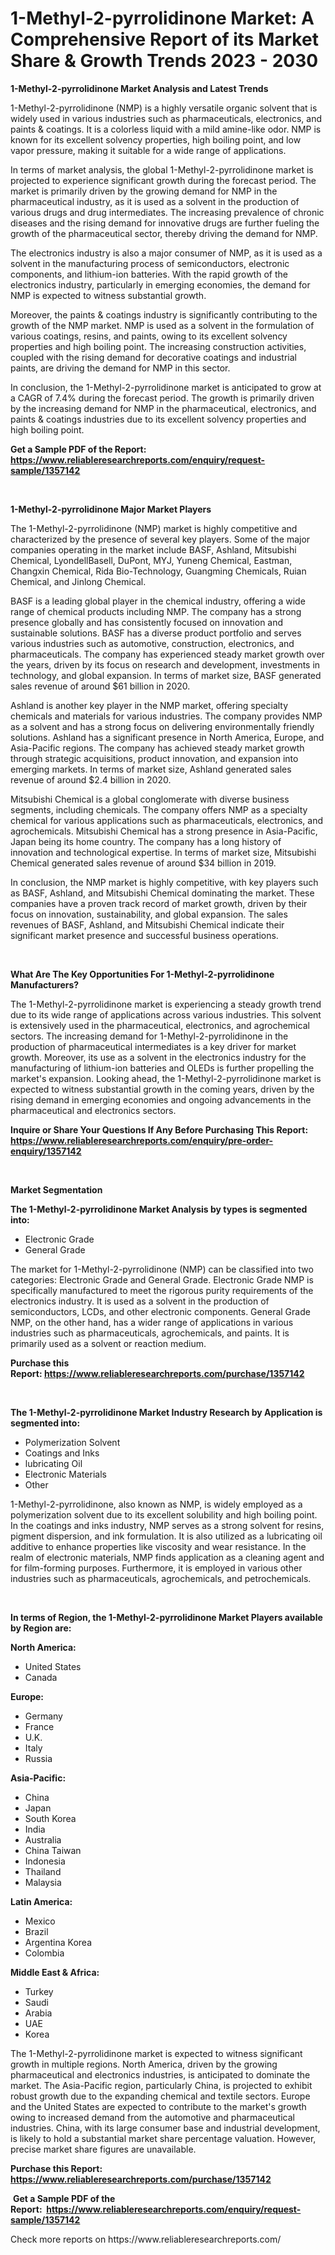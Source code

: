 <p><h1>1-Methyl-2-pyrrolidinone Market: A Comprehensive Report of its Market Share & Growth Trends 2023 - 2030</h1></p><p><strong>1-Methyl-2-pyrrolidinone Market Analysis and Latest Trends</strong></p>
<p><p>1-Methyl-2-pyrrolidinone (NMP) is a highly versatile organic solvent that is widely used in various industries such as pharmaceuticals, electronics, and paints & coatings. It is a colorless liquid with a mild amine-like odor. NMP is known for its excellent solvency properties, high boiling point, and low vapor pressure, making it suitable for a wide range of applications.</p><p>In terms of market analysis, the global 1-Methyl-2-pyrrolidinone market is projected to experience significant growth during the forecast period. The market is primarily driven by the growing demand for NMP in the pharmaceutical industry, as it is used as a solvent in the production of various drugs and drug intermediates. The increasing prevalence of chronic diseases and the rising demand for innovative drugs are further fueling the growth of the pharmaceutical sector, thereby driving the demand for NMP.</p><p>The electronics industry is also a major consumer of NMP, as it is used as a solvent in the manufacturing process of semiconductors, electronic components, and lithium-ion batteries. With the rapid growth of the electronics industry, particularly in emerging economies, the demand for NMP is expected to witness substantial growth.</p><p>Moreover, the paints & coatings industry is significantly contributing to the growth of the NMP market. NMP is used as a solvent in the formulation of various coatings, resins, and paints, owing to its excellent solvency properties and high boiling point. The increasing construction activities, coupled with the rising demand for decorative coatings and industrial paints, are driving the demand for NMP in this sector.</p><p>In conclusion, the 1-Methyl-2-pyrrolidinone market is anticipated to grow at a CAGR of 7.4% during the forecast period. The growth is primarily driven by the increasing demand for NMP in the pharmaceutical, electronics, and paints & coatings industries due to its excellent solvency properties and high boiling point.</p></p>
<p><strong>Get a Sample PDF of the Report:&nbsp; <a href="https://www.reliableresearchreports.com/enquiry/request-sample/1357142">https://www.reliableresearchreports.com/enquiry/request-sample/1357142</a></strong></p>
<p>&nbsp;</p>
<p><strong>1-Methyl-2-pyrrolidinone Major Market Players</strong></p>
<p><p>The 1-Methyl-2-pyrrolidinone (NMP) market is highly competitive and characterized by the presence of several key players. Some of the major companies operating in the market include BASF, Ashland, Mitsubishi Chemical, LyondellBasell, DuPont, MYJ, Yuneng Chemical, Eastman, Changxin Chemical, Rida Bio-Technology, Guangming Chemicals, Ruian Chemical, and Jinlong Chemical.</p><p>BASF is a leading global player in the chemical industry, offering a wide range of chemical products including NMP. The company has a strong presence globally and has consistently focused on innovation and sustainable solutions. BASF has a diverse product portfolio and serves various industries such as automotive, construction, electronics, and pharmaceuticals. The company has experienced steady market growth over the years, driven by its focus on research and development, investments in technology, and global expansion. In terms of market size, BASF generated sales revenue of around $61 billion in 2020.</p><p>Ashland is another key player in the NMP market, offering specialty chemicals and materials for various industries. The company provides NMP as a solvent and has a strong focus on delivering environmentally friendly solutions. Ashland has a significant presence in North America, Europe, and Asia-Pacific regions. The company has achieved steady market growth through strategic acquisitions, product innovation, and expansion into emerging markets. In terms of market size, Ashland generated sales revenue of around $2.4 billion in 2020.</p><p>Mitsubishi Chemical is a global conglomerate with diverse business segments, including chemicals. The company offers NMP as a specialty chemical for various applications such as pharmaceuticals, electronics, and agrochemicals. Mitsubishi Chemical has a strong presence in Asia-Pacific, Japan being its home country. The company has a long history of innovation and technological expertise. In terms of market size, Mitsubishi Chemical generated sales revenue of around $34 billion in 2019.</p><p>In conclusion, the NMP market is highly competitive, with key players such as BASF, Ashland, and Mitsubishi Chemical dominating the market. These companies have a proven track record of market growth, driven by their focus on innovation, sustainability, and global expansion. The sales revenues of BASF, Ashland, and Mitsubishi Chemical indicate their significant market presence and successful business operations.</p></p>
<p>&nbsp;</p>
<p><strong>What Are The Key Opportunities For 1-Methyl-2-pyrrolidinone Manufacturers?</strong></p>
<p><p>The 1-Methyl-2-pyrrolidinone market is experiencing a steady growth trend due to its wide range of applications across various industries. This solvent is extensively used in the pharmaceutical, electronics, and agrochemical sectors. The increasing demand for 1-Methyl-2-pyrrolidinone in the production of pharmaceutical intermediates is a key driver for market growth. Moreover, its use as a solvent in the electronics industry for the manufacturing of lithium-ion batteries and OLEDs is further propelling the market's expansion. Looking ahead, the 1-Methyl-2-pyrrolidinone market is expected to witness substantial growth in the coming years, driven by the rising demand in emerging economies and ongoing advancements in the pharmaceutical and electronics sectors.</p></p>
<p><strong>Inquire or Share Your Questions If Any Before Purchasing This Report: <a href="https://www.reliableresearchreports.com/enquiry/pre-order-enquiry/1357142">https://www.reliableresearchreports.com/enquiry/pre-order-enquiry/1357142</a></strong></p>
<p>&nbsp;</p>
<p><strong>Market Segmentation</strong></p>
<p><strong>The 1-Methyl-2-pyrrolidinone Market Analysis by types is segmented into:</strong></p>
<p><ul><li>Electronic Grade</li><li>General Grade</li></ul></p>
<p><p>The market for 1-Methyl-2-pyrrolidinone (NMP) can be classified into two categories: Electronic Grade and General Grade. Electronic Grade NMP is specifically manufactured to meet the rigorous purity requirements of the electronics industry. It is used as a solvent in the production of semiconductors, LCDs, and other electronic components. General Grade NMP, on the other hand, has a wider range of applications in various industries such as pharmaceuticals, agrochemicals, and paints. It is primarily used as a solvent or reaction medium.</p></p>
<p><strong>Purchase this Report:&nbsp;<a href="https://www.reliableresearchreports.com/purchase/1357142">https://www.reliableresearchreports.com/purchase/1357142</a></strong></p>
<p>&nbsp;</p>
<p><strong>The 1-Methyl-2-pyrrolidinone Market Industry Research by Application is segmented into:</strong></p>
<p><ul><li>Polymerization Solvent</li><li>Coatings and Inks</li><li>lubricating Oil</li><li>Electronic Materials</li><li>Other</li></ul></p>
<p><p>1-Methyl-2-pyrrolidinone, also known as NMP, is widely employed as a polymerization solvent due to its excellent solubility and high boiling point. In the coatings and inks industry, NMP serves as a strong solvent for resins, pigment dispersion, and ink formulation. It is also utilized as a lubricating oil additive to enhance properties like viscosity and wear resistance. In the realm of electronic materials, NMP finds application as a cleaning agent and for film-forming purposes. Furthermore, it is employed in various other industries such as pharmaceuticals, agrochemicals, and petrochemicals.</p></p>
<p>&nbsp;</p>
<p><strong>In terms of Region, the 1-Methyl-2-pyrrolidinone Market Players available by Region are:</strong></p>
<p>
    <p> <strong> North America: </strong>
        <ul>
            <li>United States</li>
            <li>Canada</li>
        </ul>
        </p> 
    <p> <strong> Europe: </strong>
        <ul>
            <li>Germany</li>
            <li>France</li>
            <li>U.K.</li>
            <li>Italy</li>
            <li>Russia</li>
        </ul>
        </p> 
    <p> <strong> Asia-Pacific: </strong>
        <ul>
            <li>China</li>
            <li>Japan</li>
            <li>South Korea</li>
            <li>India</li>
            <li>Australia</li>
            <li>China Taiwan</li>
            <li>Indonesia</li>
            <li>Thailand</li>
            <li>Malaysia</li>
        </ul>
        </p> 
    <p> <strong> Latin America: </strong>
        <ul>
            <li>Mexico</li>
            <li>Brazil</li>
            <li>Argentina Korea</li>
            <li>Colombia</li>
        </ul>
        </p> 
    <p> <strong> Middle East & Africa: </strong>
        <ul>
            <li>Turkey</li>
            <li>Saudi</li>
            <li>Arabia</li>
            <li>UAE</li>
            <li>Korea</li>
        </ul>
    </p>
    </p>
<p><p>The 1-Methyl-2-pyrrolidinone market is expected to witness significant growth in multiple regions. North America, driven by the growing pharmaceutical and electronics industries, is anticipated to dominate the market. The Asia-Pacific region, particularly China, is projected to exhibit robust growth due to the expanding chemical and textile sectors. Europe and the United States are expected to contribute to the market's growth owing to increased demand from the automotive and pharmaceutical industries. China, with its large consumer base and industrial development, is likely to hold a substantial market share percentage valuation. However, precise market share figures are unavailable.</p></p>
<p><strong>Purchase this Report: <a href="https://www.reliableresearchreports.com/purchase/1357142">https://www.reliableresearchreports.com/purchase/1357142</a></strong></p>
<p>&nbsp;<strong>Get a Sample PDF of the Report:&nbsp;&nbsp;<a href="https://www.reliableresearchreports.com/enquiry/request-sample/1357142">https://www.reliableresearchreports.com/enquiry/request-sample/1357142</a></strong></p>
<p><strong></strong></p>
<p>Check more reports on https://www.reliableresearchreports.com/</p>